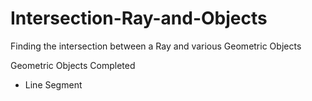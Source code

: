 # Intersection-Ray-and-Objects
Finding the intersection between a Ray and various Geometric Objects

Geometric Objects Completed
- Line Segment










